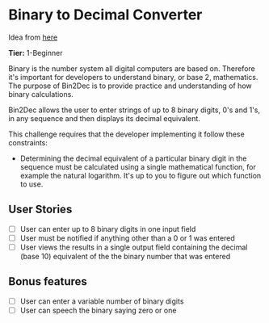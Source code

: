 # Binary to Decimal Converter

Idea from [here](https://github.com/florinpop17/app-ideas)

**Tier:** 1-Beginner

Binary is the number system all digital computers are based on.
Therefore it's important for developers to understand binary, or base 2,
mathematics. The purpose of Bin2Dec is to provide practice and
understanding of how binary calculations.

Bin2Dec allows the user to enter strings of up to 8 binary digits, 0's
and 1's, in any sequence and then displays its decimal equivalent.

This challenge requires that the developer implementing it follow these
constraints:

- Determining the decimal equivalent of a particular binary digit in the
  sequence must be calculated using a single mathematical function, for
  example the natural logarithm. It's up to you to figure out which function
  to use.

## User Stories

- [ ] User can enter up to 8 binary digits in one input field
- [ ] User must be notified if anything other than a 0 or 1 was entered
- [ ] User views the results in a single output field containing the decimal (base 10) equivalent of the the binary number that was entered

## Bonus features

- [ ] User can enter a variable number of binary digits
- [ ] User can speech the binary saying zero or one